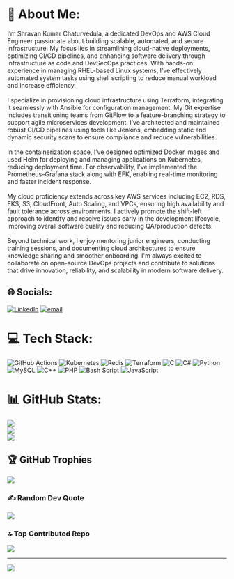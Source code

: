 # 💫 About Me:
I’m Shravan Kumar Chaturvedula, a dedicated DevOps and AWS Cloud Engineer passionate about building scalable, automated, and secure infrastructure. My focus lies in streamlining cloud-native deployments, optimizing CI/CD pipelines, and enhancing software delivery through infrastructure as code and DevSecOps practices. With hands-on experience in managing RHEL-based Linux systems, I’ve effectively automated system tasks using shell scripting to reduce manual workload and increase efficiency.<br><br>I specialize in provisioning cloud infrastructure using Terraform, integrating it seamlessly with Ansible for configuration management. My Git expertise includes transitioning teams from GitFlow to a feature-branching strategy to support agile microservices development. I’ve architected and maintained robust CI/CD pipelines using tools like Jenkins, embedding static and dynamic security scans to ensure compliance and reduce vulnerabilities.<br><br>In the containerization space, I’ve designed optimized Docker images and used Helm for deploying and managing applications on Kubernetes, reducing deployment time. For observability, I’ve implemented the Prometheus–Grafana stack along with EFK, enabling real-time monitoring and faster incident response.<br><br>My cloud proficiency extends across key AWS services including EC2, RDS, EKS, S3, CloudFront, Auto Scaling, and VPCs, ensuring high availability and fault tolerance across environments. I actively promote the shift-left approach to identify and resolve issues early in the development lifecycle, improving overall software quality and reducing QA/production defects.<br><br>Beyond technical work, I enjoy mentoring junior engineers, conducting training sessions, and documenting cloud architectures to ensure knowledge sharing and smoother onboarding. I'm always excited to collaborate on open-source DevOps projects and contribute to solutions that drive innovation, reliability, and scalability in modern software delivery.


## 🌐 Socials:
[![LinkedIn](https://img.shields.io/badge/LinkedIn-%230077B5.svg?logo=linkedin&logoColor=white)](https://linkedin.com/in/Shravan-devops) [![email](https://img.shields.io/badge/Email-D14836?logo=gmail&logoColor=white)](mailto:shravan.ch6@gmail.com) 

# 💻 Tech Stack:
![GitHub Actions](https://img.shields.io/badge/github%20actions-%232671E5.svg?style=for-the-badge&logo=githubactions&logoColor=white) ![Kubernetes](https://img.shields.io/badge/kubernetes-%23326ce5.svg?style=for-the-badge&logo=kubernetes&logoColor=white) ![Redis](https://img.shields.io/badge/redis-%23DD0031.svg?style=for-the-badge&logo=redis&logoColor=white) ![Terraform](https://img.shields.io/badge/terraform-%235835CC.svg?style=for-the-badge&logo=terraform&logoColor=white) ![C](https://img.shields.io/badge/c-%2300599C.svg?style=for-the-badge&logo=c&logoColor=white) ![C#](https://img.shields.io/badge/c%23-%23239120.svg?style=for-the-badge&logo=csharp&logoColor=white) ![Python](https://img.shields.io/badge/python-3670A0?style=for-the-badge&logo=python&logoColor=ffdd54) ![MySQL](https://img.shields.io/badge/mysql-4479A1.svg?style=for-the-badge&logo=mysql&logoColor=white) ![C++](https://img.shields.io/badge/c++-%2300599C.svg?style=for-the-badge&logo=c%2B%2B&logoColor=white) ![PHP](https://img.shields.io/badge/php-%23777BB4.svg?style=for-the-badge&logo=php&logoColor=white) ![Bash Script](https://img.shields.io/badge/bash_script-%23121011.svg?style=for-the-badge&logo=gnu-bash&logoColor=white) ![JavaScript](https://img.shields.io/badge/javascript-%23323330.svg?style=for-the-badge&logo=javascript&logoColor=%23F7DF1E)
# 📊 GitHub Stats:
![](https://github-readme-stats.vercel.app/api?username=Shravan-1412&theme=dark&hide_border=false&include_all_commits=false&count_private=false)<br/>
![](https://nirzak-streak-stats.vercel.app/?user=Shravan-1412&theme=dark&hide_border=false)<br/>
![](https://github-readme-stats.vercel.app/api/top-langs/?username=Shravan-1412&theme=dark&hide_border=false&include_all_commits=false&count_private=false&layout=compact)

## 🏆 GitHub Trophies
![](https://github-profile-trophy.vercel.app/?username=Shravan-1412&theme=radical&no-frame=false&no-bg=true&margin-w=4)

### ✍️ Random Dev Quote
![](https://quotes-github-readme.vercel.app/api?type=horizontal&theme=radical)

### 🔝 Top Contributed Repo
![](https://github-contributor-stats.vercel.app/api?username=Shravan-1412&limit=5&theme=dark&combine_all_yearly_contributions=true)

---
[![](https://visitcount.itsvg.in/api?id=Shravan-1412&icon=0&color=0)](https://visitcount.itsvg.in)

<!-- Proudly created with GPRM ( https://gprm.itsvg.in ) -->
